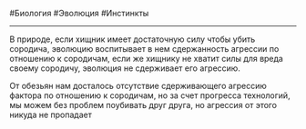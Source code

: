 #Биология #Эволюция #Инстинкты

---

В природе, если хищник имеет достаточную силу чтобы убить сородича, эволюцию воспитывает в нем сдержанность агрессии по отношению к сородичам, если же хищнику не хватит силы для вреда своему сородичу, эволюция не сдерживает его агрессию. 

От обезьян нам досталось отсутствие сдерживающего агрессию фактора по отношению к сородичам, но за счет прогресса технологий, мы можем без проблем поубивать друг друга, но агрессия от этого никуда не пропадает 